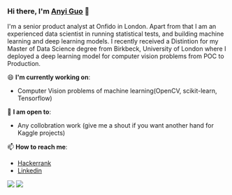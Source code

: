 ### Hi there, I'm [Anyi Guo](https://guoanyi.com)  👋

I'm a senior product analyst at Onfido in London. Apart from that I am an experienced data scientist in running statistical tests, and building machine learning and deep learning models. I recently received a Distintion for my Master of Data Science degree from Birkbeck, University of London where I deployed a deep learning model for computer vision problems from POC to Production. 

😄 **I'm currently working on**: 
  * Computer Vision problems of machine learning(OpenCV, scikit-learn, Tensorflow)

🌱 **I am open to**:
  *  Any collobration work (give me a shout if you want another hand for Kaggle projects)

📫  **How to reach me**: 
  * [Hackerrank](https://www.hackerrank.com/Anyi_Guo?hr_r=1)
  * [Linkedin](https://www.linkedin.com/in/anyi-g-71a45b28/)

[<img src="https://github-profile-trophy.vercel.app/?username=yanniey&theme=onedark&row=2&column=3" />](https://github.com/ryo-ma/github-profile-trophy)
[<img src="https://github-readme-stats.vercel.app/api?username=yanniey&theme=algolia&count_private=true&include_all_commits=true&show_icons=true" />](https://github.com/anuraghazra/github-readme-stats)
<!--
**yanniey/yanniey** is a ✨ _special_ ✨ repository because its `README.md` (this file) appears on your GitHub profile.

Here are some ideas to get you started:

- 🔭 I’m currently working on ...
- 🌱 I’m currently learning ...
- 👯 I’m looking to collaborate on ...
- 🤔 I’m looking for help with ...
- 💬 Ask me about ...
- 📫 How to reach me: ...
- 😄 Pronouns: ...
- ⚡ Fun fact: ...
-->
